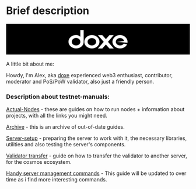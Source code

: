 # Brief description
![image](https://github.com/doxe1/doxe1/blob/main/git-doxe.png)

A little bit about me:

Howdy, I'm Alex, aka [doxe](https://github.com/doxe1) experienced web3 enthusiast, contributor, moderator and PoS/PoW validator, also just a friendly person.

### Description about testnet-manuals:

[Actual-Nodes](https://github.com/doxe1/testnet-manuals/tree/main/actual-nodes) - these are guides on how to run nodes + information about projects, with all the links you might need.

[Archive](https://github.com/doxe1/testnet-manuals/tree/main/archive) - this is an archive of out-of-date guides.

[Server-setup](https://github.com/doxe1/testnet-manuals/tree/main/server-setup) - preparing the server to work with it, the necessary libraries, utilities and also testing the server's components.

[Validator transfer](https://github.com/doxe1/testnet-manuals/tree/main/validator-transfer) - guide on how to transfer the validator to another server, for the cosmos ecosystem.

[Handy server management commands](https://github.com/doxe1/useful-cmd/blob/main/README.md) - This guide will be updated to over time as i find more interesting commands.
